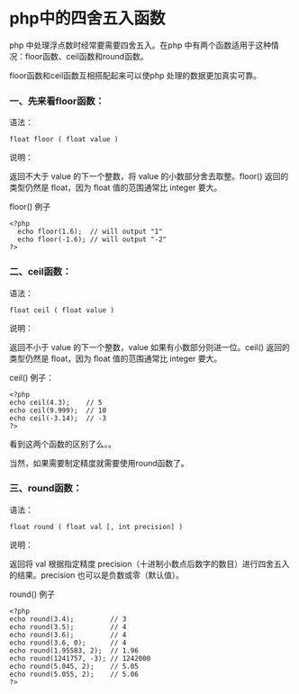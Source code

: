 php中的四舍五入函数
===================

php 中处理浮点数时经常要需要四舍五入。在php 中有两个函数适用于这种情况：floor函数、ceil函数和round函数。

floor函数和ceil函数互相搭配起来可以使php 处理的数据更加真实可靠。

### 一、先来看floor函数：

语法：

	float floor ( float value )

说明：

返回不大于 value 的下一个整数，将 value 的小数部分舍去取整。floor() 返回的类型仍然是 float，因为 float 值的范围通常比 integer 要大。

floor() 例子

	<?php
	  echo floor(1.6);  // will output "1"
	  echo floor(-1.6); // will output "-2"
	?>



### 二、ceil函数：

语法：

	float ceil ( float value )

说明：

返回不小于 value 的下一个整数，value 如果有小数部分则进一位。ceil() 返回的类型仍然是 float，因为 float 值的范围通常比 integer 要大。

ceil() 例子：

	<?php
	echo ceil(4.3);    // 5
	echo ceil(9.999);  // 10
	echo ceil(-3.14);  // -3
	?>

看到这两个函数的区别了么。。

当然，如果需要制定精度就需要使用round函数了。

### 三、round函数：

语法：

	float round ( float val [, int precision] )

说明：

返回将 val 根据指定精度 precision（十进制小数点后数字的数目）进行四舍五入的结果。precision 也可以是负数或零（默认值）。

round() 例子

	<?php
	echo round(3.4);         // 3
	echo round(3.5);         // 4
	echo round(3.6);         // 4
	echo round(3.6, 0);      // 4
	echo round(1.95583, 2);  // 1.96
	echo round(1241757, -3); // 1242000
	echo round(5.045, 2);    // 5.05
	echo round(5.055, 2);    // 5.06
	?>

